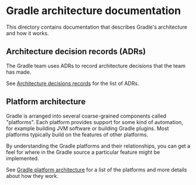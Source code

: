 # Gradle architecture documentation

This directory contains documentation that describes Gradle's architecture and how it works.

## Architecture decision records (ADRs)

The Gradle team uses ADRs to record architecture decisions that the team has made.

See [Architecture decisions records](standards) for the list of ADRs.

## Platform architecture

Gradle is arranged into several coarse-grained components called "platforms".
Each platform provides support for some kind of automation, for example building JVM software or building Gradle plugins. Most platforms typically build on the features of other platforms.

By understanding the Gradle platforms and their relationships, you can get a feel for where in the Gradle source a particular feature might be implemented.

See [Gradle platform architecture](platforms.md) for a list of the platforms and more details about how they work.
